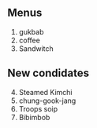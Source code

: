 ## Menus

1. gukbab
2. coffee
3. Sandwitch

## New condidates

4. Steamed Kimchi
5. chung-gook-jang
6. Troops soip
7. Bibimbob


